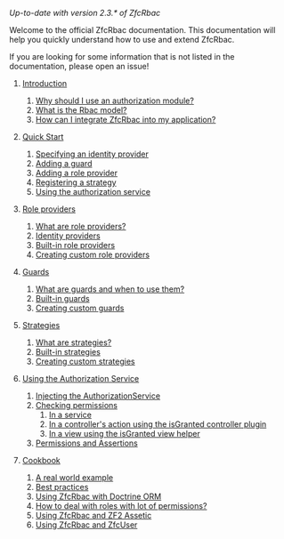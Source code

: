 _Up-to-date with version 2.3.* of ZfcRbac_

Welcome to the official ZfcRbac documentation. This documentation will help you quickly understand how to use
and extend ZfcRbac.

If you are looking for some information that is not listed in the documentation, please open an issue!

1. [Introduction](01.%20Introduction.md)
   1. [Why should I use an authorization module?](01.%20Introduction.md#why-should-i-use-an-authorization-module)
   2. [What is the Rbac model?](01.%20Introduction.md#what-is-the-rbac-model)
   3. [How can I integrate ZfcRbac into my application?](01.%20Introduction.md#how-can-i-integrate-zfcrbac-into-my-application)

2. [Quick Start](02.%20Quick%20Start.md)
   1. [Specifying an identity provider](02.%20Quick%20Start.md#specifying-an-identity-provider)
   2. [Adding a guard](02.%20Quick%20Start.md#adding-a-guard)
   3. [Adding a role provider](02.%20Quick%20Start.md#adding-a-role-provider)
   5. [Registering a strategy](02.%20Quick%20Start.md#registering-a-strategy)
   6. [Using the authorization service](02.%20Quick%20Start.md#using-the-authorization-service)

3. [Role providers](03.%20Role%20providers.md)
   1. [What are role providers?](03.%20Role%20providers.md#what-are-role-providers)
   2. [Identity providers](03.%20Role%20providers.md#identity-providers)
   3. [Built-in role providers](03.%20Role%20providers.md#built-in-role-providers)
   4. [Creating custom role providers](03.%20Role%20providers.md#creating-custom-role-providers)

4. [Guards](04.%20Guards.md)
   1. [What are guards and when to use them?](04.%20Guards.md#what-are-guards-and-when-to-use-them)
   2. [Built-in guards](04.%20Guards.md#built-in-guards)
   3. [Creating custom guards](04.%20Guards.md#creating-custom-guards)

5. [Strategies](05.%20Strategies.md)
   1. [What are strategies?](05.%20Strategies.md#what-are-strategies)
   2. [Built-in strategies](05.%20Strategies.md#built-in-strategies)
   3. [Creating custom strategies](05.%20Strategies.md#creating-custom-strategies)

6. [Using the Authorization Service](06.%20Using%20the%20Authorization%20Service.md)
   1. [Injecting the AuthorizationService](06.%20Using%20the%20Authorization%20Service.md#injecting-the-authorization-service)
   2. [Checking permissions](06.%20Using%20the%20Authorization%20Service.md#checking-permissions-in-a-service)
       1. [In a service](06.%20Using%20the%20Authorization%20Service.md#checking-permissions-in-a-service)
       2. [In a controller's action using the isGranted controller plugin](06.%20Using%20the%20Authorization%20Service.md#in-a-controller-)
       3. [In a view using the isGranted view helper](06.%20Using%20the%20Authorization%20Service.md#in-a-view-)
   3. [Permissions and Assertions](06.%20Using%20the%20Authorization%20Service.md#permissions-and-assertions)

7. [Cookbook](07.%20Cookbook.md)
   1. [A real world example](07.%20Cookbook.md#a-real-world-application)
   2. [Best practices](07.%20Cookbook.md#best-practices)
   3. [Using ZfcRbac with Doctrine ORM](07.%20Cookbook.md#using-zfcrbac-with-doctrine-orm)
   4. [How to deal with roles with lot of permissions?](07.%20Cookbook.md#how-to-deal-with-roles-with-lot-of-permissions)
   5. [Using ZfcRbac and ZF2 Assetic](07.%20Cookbook.md#using-zfcrbac-and-zf2-assetic)
   6. [Using ZfcRbac and ZfcUser](07.%20Cookbook.md#using-zfcrbac-and-zfcuser)
